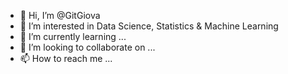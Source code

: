 - 👋 Hi, I’m @GitGiova
- 👀 I’m interested in Data Science, Statistics & Machine Learning
- 🌱 I’m currently learning ...
- 💞️ I’m looking to collaborate on ...
- 📫 How to reach me ...

<!---
GitGiova/GitGiova is a ✨ special ✨ repository because its `README.md` (this file) appears on your GitHub profile.
You can click the Preview link to take a look at your changes.
--->
